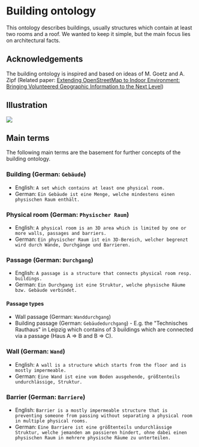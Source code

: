 # Building ontology

This ontology describes buildings, usually structures which contain at least two rooms and a roof. We wanted to keep it simple, but the main focus lies on architectural facts.

## Acknowledgements

The building ontology is inspired and based on ideas of M. Goetz and A. Zipf (Related paper: [Extending OpenStreetMap to Indoor Environment: Bringing Volunteered Geographic Information to the Next Level](http://koenigstuhl.geog.uni-heidelberg.de/publications/2011/Goetz/Goetz-Zipf_2011_IndoorOSM.pdf))

## Illustration

![](https://rawgit.com/AKSW/leds-asp-f-ontologies/master/ontologies/building/diagram.svg)

## Main terms

The following main terms are the basement for further concepts of the building ontology.

### Building (German: `Gebäude`)

* English: `A set which contains at least one physical room.`
* German: `Ein Gebäude ist eine Menge, welche mindestens einen physischen Raum enthält.`

### Physical room (German: `Physischer Raum`)

* English: `A physical room is an 3D area which is limited by one or more walls, passages and barriers.`
* German: `Ein physischer Raum ist ein 3D-Bereich, welcher begrenzt wird durch Wände, Durchgänge und Barrieren.`

### Passage (German: `Durchgang`)

* English: `A passage is a structure that connects physical room resp. buildings.`
* German: `Ein Durchgang ist eine Struktur, welche physische Räume bzw. Gebäude verbindet.`

#### Passage types

- Wall passage (German: `Wanddurchgang`)
- Building passage (German: `Gebäudedurchgang`) - E.g. the "Technisches Rauthaus" in Leipzig which contains of 3 buildings which are connected via a passage (Haus A => B and B => C).

### Wall (German: `Wand`)

* English: `A wall is a structure which starts from the floor and is mostly impermeable.`
* German: `Eine Wand ist eine vom Boden ausgehende, größtenteils undurchlässige, Struktur.`

### Barrier (German: `Barriere`)

* English: `Barrier is a mostly impermeable structure that is preventing someone from passing without separating a physical room in multiple physical rooms.`
* German: `Eine Barriere ist eine größtenteils undurchlässige Struktur, welche jemanden am passieren hindert, ohne dabei einen physischen Raum in mehrere physische Räume zu unterteilen.`
